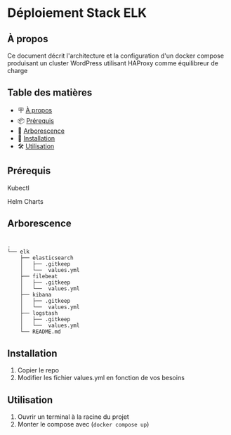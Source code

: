 # Déploiement Stack ELK

## À propos

Ce document décrit l'architecture et la configuration d'un docker compose produisant un cluster WordPress utilisant HAProxy comme équilibreur de charge 

## Table des matières

- 🪧 [À propos](#à-propos)
- 📦 [Prérequis](#prérequis)
- 🌳 [Arborescence](#arborescence)
- 🚀 [Installation](#installation)
- 🛠️ [Utilisation](#utilisation)

## Prérequis

Kubectl

Helm Charts

## Arborescence

``` text

.
└── elk
    ├── elasticsearch 
    │   ├── .gitkeep
    │   └──  values.yml
    ├── filebeat
    │   ├── .gitkeep
    │   └──  values.yml
    ├── kibana
    │   ├── .gitkeep
    │   └──  values.yml
    ├── logstash
    │   ├── .gitkeep
    │   └──  values.yml
    └── README.md
```
## Installation

1. Copier le repo
2. Modifier les fichier values.yml en fonction de vos besoins

## Utilisation

1. Ouvrir un terminal à la racine du projet
2. Monter le compose avec (`docker compose up`)
